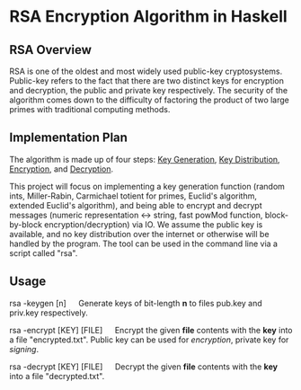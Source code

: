 # RSA Encryption Algorithm in Haskell

## RSA Overview

RSA is one of the oldest and most widely used public-key cryptosystems. Public-key refers to the fact that there are two distinct keys for encryption and decryption, the public and private key respectively. The security of the algorithm comes down to the difficulty of factoring the product of two large primes with traditional computing methods.

## Implementation Plan

The algorithm is made up of four steps: [Key Generation](https://en.wikipedia.org/wiki/RSA_(cryptosystem)#Key_generation), [Key Distribution](https://en.wikipedia.org/wiki/RSA_(cryptosystem)#Key_distribution), [Encryption](https://en.wikipedia.org/wiki/RSA_(cryptosystem)#Encryption), and [Decryption](https://en.wikipedia.org/wiki/RSA_(cryptosystem)#Decryption).

This project will focus on implementing a key generation function (random ints, Miller-Rabin, Carmichael totient for primes, Euclid's algorithm, extended Euclid's algorithm), and being able to encrypt and decrypt messages (numeric representation <-> string, fast powMod function, block-by-block encryption/decryption) via IO. We assume the public key is available, and no key distribution over the internet or otherwise will be handled by the program. The tool can be used in the command line via a script called "rsa".

## Usage
rsa -keygen [n] &emsp; Generate keys of bit-length **n** to files pub.key and priv.key respectively.

rsa -encrypt [KEY] [FILE] &emsp; Encrypt the given **file** contents with the **key** into a file "encrypted.txt". Public key can be used for *encryption*, private key for *signing*.

rsa -decrypt [KEY] [FILE] &emsp; Decrypt the given **file** contents with the **key** into a file "decrypted.txt".
